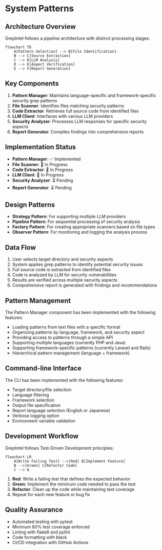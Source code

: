 # System Patterns

## Architecture Overview
GrepIntel follows a pipeline architecture with distinct processing stages:

```mermaid
flowchart TD
    A[Pattern Selection] --> B[File Identification]
    B --> C[Source Extraction]
    C --> D[LLM Analysis]
    D --> E[Aspect Verification]
    E --> F[Report Generation]
```

## Key Components
1. **Pattern Manager**: Maintains language-specific and framework-specific security grep patterns
2. **File Scanner**: Identifies files matching security patterns
3. **Code Extractor**: Retrieves full source code from identified files
4. **LLM Client**: Interfaces with various LLM providers
5. **Security Analyzer**: Processes LLM responses for specific security aspects
6. **Report Generator**: Compiles findings into comprehensive reports

## Implementation Status
- **Pattern Manager**: ✅ Implemented
- **File Scanner**: 🔄 In Progress
- **Code Extractor**: 🔄 In Progress
- **LLM Client**: 🔄 In Progress
- **Security Analyzer**: ⏳ Pending
- **Report Generator**: ⏳ Pending

## Design Patterns
- **Strategy Pattern**: For supporting multiple LLM providers
- **Pipeline Pattern**: For sequential processing of security analysis
- **Factory Pattern**: For creating appropriate scanners based on file types
- **Observer Pattern**: For monitoring and logging the analysis process

## Data Flow
1. User selects target directory and security aspects
2. System applies grep patterns to identify potential security issues
3. Full source code is extracted from identified files
4. Code is analyzed by LLM for security vulnerabilities
5. Results are verified across multiple security aspects
6. Comprehensive report is generated with findings and recommendations

## Pattern Management
The Pattern Manager component has been implemented with the following features:
- Loading patterns from text files with a specific format
- Organizing patterns by language, framework, and security aspect
- Providing access to patterns through a simple API
- Supporting multiple languages (currently PHP and Java)
- Supporting framework-specific patterns (currently Laravel and Rails)
- Hierarchical pattern management (language + framework)

## Command-line Interface
The CLI has been implemented with the following features:
- Target directory/file selection
- Language filtering
- Framework selection
- Output file specification
- Report language selection (English or Japanese)
- Verbose logging option
- Environment variable validation

## Development Workflow
GrepIntel follows Test-Driven Development principles:

```mermaid
flowchart LR
    A[Write Failing Test] -->|Red| B[Implement Feature]
    B -->|Green| C[Refactor Code]
    C --> A
```

1. **Red**: Write a failing test that defines the expected behavior
2. **Green**: Implement the minimum code needed to pass the test
3. **Refactor**: Clean up the code while maintaining test coverage
4. Repeat for each new feature or bug fix

## Quality Assurance
- Automated testing with pytest
- Minimum 80% test coverage enforced
- Linting with flake8 and pylint
- Code formatting with black
- CI/CD integration with GitHub Actions
